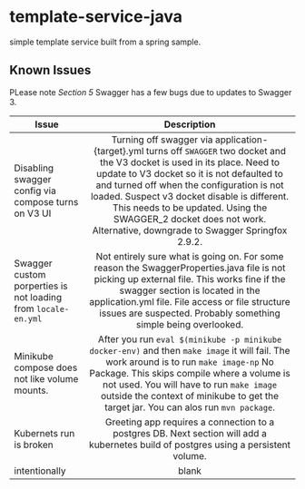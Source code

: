 # template-service-java
simple template service built from a spring sample.

## Known Issues

PLease note *Section 5* Swagger has a few bugs due to updates to Swagger 3.

| Issue         |     Description    |
|---------------|:-----------------:|
| Disabling swagger config via compose turns on V3 UI | Turning off swagger via application-{target}.yml turns off `SWAGGER` two docket and the V3 docket is used in its place. Need to update to V3 docket so it is not defaulted to and turned off when the configuration is not loaded. Suspect v3 docket disable is different. This needs to be updated. Using the SWAGGER_2 docket does not work. Alternative, downgrade to Swagger Springfox 2.9.2.     |
| Swagger custom porperties is not loading from `locale-en.yml` |   Not entirely sure what is going on. For some reason the SwaggerProperties.java file is not picking up external file. This works fine if the swagger section is located in the application.yml file. File access or file structure issues are suspected. Probably something simple being overlooked.       |
| Minikube compose does not like volume mounts.   | After you run `eval $(minikube -p minikube docker-env)` and then `make image` it will fail. The work around is to run `make image-np` No Package. This skips compile where a volume is not used. You will have to run `make image` outside the context of minikube to get the target jar. You can alos run `mvn package`.      |
| Kubernets run is broken | Greeting app requires a connection to a postgres DB. Next section will add a kubernetes build of postgres using a persistent volume.      |
| intentionally | blank      |
